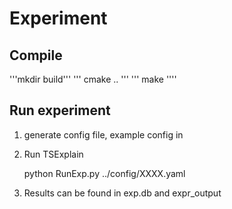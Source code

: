 # Experiment


## Compile

'''mkdir build'''
''' cmake  .. '''
''' make ''''

## Run experiment 

1. generate config file, example config in 

2. Run TSExplain 

    python RunExp.py ../config/XXXX.yaml

3. Results can be found in exp.db and expr_output





